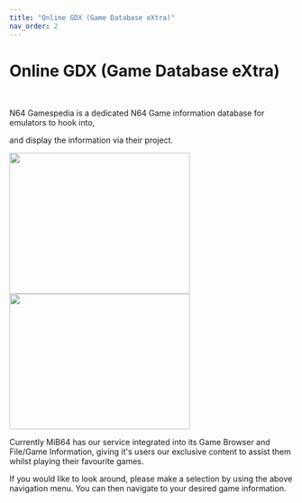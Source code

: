 ```yaml
---
title: "Online GDX (Game Database eXtra)"
nav_order: 2
---
```


# Online GDX (Game Database eXtra)
<br>
	
N64 Gamespedia is a dedicated N64 Game information database for emulators to hook into,

and display the information via their project.

<img src="https://www.n64gamespedia.com/wp-content/uploads/2024/01/mib_game_information_1.png" width="320" height="250"> 
<img src="https://www.n64gamespedia.com/wp-content/uploads/2024/01/mib_game_information_2.png" width="320" height="240">

Currently MiB64 has our service integrated into its Game Browser and File/Game Information, giving it's users our exclusive content to assist them whilst playing their favourite games.

If you would like to look around, please make a selection by using the above navigation menu. You can then navigate to your desired game information.

<br>
